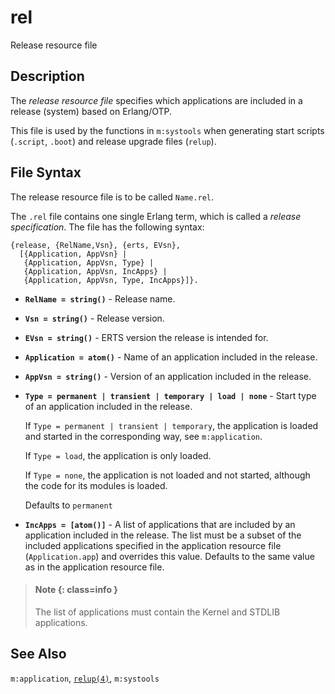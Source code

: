 # rel

Release resource file

## Description

The *release resource file* specifies which applications are included in a release (system) based on Erlang/OTP.

This file is used by the functions in `m:systools` when generating start scripts (`.script`, `.boot`) and release upgrade files (`relup`).

## File Syntax

The release resource file is to be called `Name.rel`.

The `.rel` file contains one single Erlang term, which is called a *release specification*. The file has the following syntax:

```text
{release, {RelName,Vsn}, {erts, EVsn},
  [{Application, AppVsn} |
   {Application, AppVsn, Type} |
   {Application, AppVsn, IncApps} |
   {Application, AppVsn, Type, IncApps}]}.
```

* __`RelName = string()`__ - Release name.

* __`Vsn = string()`__ - Release version.

* __`EVsn = string()`__ - ERTS version the release is intended for.

* __`Application = atom()`__ - Name of an application included in the release.

* __`AppVsn = string()`__ - Version of an application included in the release.

* __`Type = permanent | transient | temporary | load | none`__ - Start type of an application included in the release.

  If `Type = permanent | transient | temporary`, the application is loaded and started in the corresponding way, see `m:application`.

  If `Type = load`, the application is only loaded.

  If `Type = none`, the application is not loaded and not started, although the code for its modules is loaded.

  Defaults to `permanent`

* __`IncApps = [atom()]`__ - A list of applications that are included by an application included in the release. The list must be a subset of the included applications specified in the application resource file (`Application.app`) and overrides this value. Defaults to the same value as in the application resource file.

> #### Note {: class=info }
> The list of applications must contain the Kernel and STDLIB applications.

## See Also

`m:application`, [`relup(4)`](relup.md), `m:systools`

